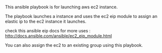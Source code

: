 This ansible playbook is for launching aws ec2 instance. 

The playbook launches a instance and uses the ec2 eip module to assign an elastic ip to the ec2 instance it launches.

check this ansible eip docs for more uses : http://docs.ansible.com/ansible/ec2_eip_module.html

You can also assign the ec2 to an existing group using this playbook.
